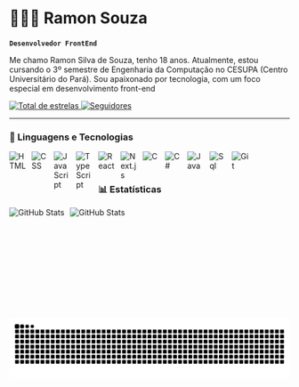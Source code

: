 # 👩🏻‍💻 Ramon Souza
**`Desenvolvedor FrontEnd`**

Me chamo Ramon Silva de Souza, tenho 18 anos. Atualmente, estou cursando o 3º semestre de Engenharia da Computação no CESUPA (Centro Universitário do Pará). Sou apaixonado por tecnologia, com um foco especial em desenvolvimento front-end

<p align="left">      
    <a href="https://github.com/ramonsss?tab=repositories&sort=stargazers">
        <img 
            alt="Total de estrelas" 
            title="Total de estrelas GitHub" 
            src="https://custom-icon-badges.demolab.com/github/stars/ramonsss?color=55960c&style=for-the-badge&labelColor=488207&logo=star&label=estrelas"
    />
    </a>
    <a href="https://github.com/ramonsss?tab=followers">
        <img 
            alt="Seguidores" 
            title="Me siga no GitHub" 
            src="https://custom-icon-badges.demolab.com/github/followers/ramonsss?color=236ad3&labelColor=1155ba&style=for-the-badge&logo=github&label=Seguidores&logoColor=white"
        />
    </a>
</p>

---

### 🤖 Linguagens e Tecnologias

<img 
    align="left" 
    alt="HTML"
    title="HTML" 
    width="30px" 
    style="padding-right: 10px;" 
    src="https://cdn.jsdelivr.net/gh/devicons/devicon@latest/icons/html5/html5-original.svg" 
/>
<img 
    align="left" 
    alt="CSS" 
    title="CSS"
    width="30px" 
    style="padding-right: 10px;" 
    src="https://cdn.jsdelivr.net/gh/devicons/devicon@latest/icons/css3/css3-original.svg" 
/>
<img 
    align="left" 
    alt="JavaScript" 
    title="JavaScript"
    width="30px" 
    style="padding-right: 10px;" 
    src="https://cdn.jsdelivr.net/gh/devicons/devicon@latest/icons/javascript/javascript-original.svg" 
/>
<img 
    align="left" 
    alt="TypeScript"
    title="TypeScript" 
    width="30px" 
    style="padding-right: 10px;" 
    src="https://cdn.jsdelivr.net/gh/devicons/devicon@latest/icons/typescript/typescript-original.svg" 
/>
<img 
    align="left" 
    alt="React"
    title="React" 
    width="30px" 
    style="padding-right: 10px;" 
    src="https://cdn.jsdelivr.net/gh/devicons/devicon@latest/icons/react/react-original.svg" 
/>
<img 
    align="left" 
    alt="Next.js" 
    title="Next.js"
    width="30px" 
    style="padding-right: 10px;" 
    src="https://cdn.jsdelivr.net/gh/devicons/devicon@latest/icons/nextjs/nextjs-original.svg" 
/>
<img
    align="left" 
    alt="C" 
    title="C"
    width="30px" 
    style="padding-right: 10px;" 
 src="https://cdn.jsdelivr.net/gh/devicons/devicon@latest/icons/c/c-original.svg" />

<img
    align="left" 
    alt="C#" 
    title="C#"
    width="30px" 
    style="padding-right: 10px;" 
 src="https://cdn.jsdelivr.net/gh/devicons/devicon@latest/icons/csharp/csharp-original.svg" />
          
<img 
align="left" 
    alt="Java" 
    title="Java"
    width="30px" 
    style="padding-right: 10px;" 
src="https://cdn.jsdelivr.net/gh/devicons/devicon@latest/icons/java/java-original.svg" />
<img
    align="left" 
    alt="Sql" 
    title="Sql"
    width="30px" 
    style="padding-right: 10px;" 
 src="https://cdn.jsdelivr.net/gh/devicons/devicon@latest/icons/mysql/mysql-original.svg" />
<img 
    align="left" 
    alt="Git" 
    title="Git"
    width="30px" 
    style="padding-right: 10px;" 
    src="https://cdn.jsdelivr.net/gh/devicons/devicon@latest/icons/git/git-original.svg" 
/>

<br/>
<br/>

### 📊 Estatísticas

<p>
  <img 
    align="left" 
    alt="GitHub Stats" 
    height="200" 
    style="padding-right: 10px;" 
    src="https://github-readme-stats.vercel.app/api?username=ramonsss&show_icons=true&theme=tokyonight&include_all_commits=true&locale=pt-br" 
  />

<img 
      align="left" 
      alt="GitHub Stats" 
      height="200" 
      style="padding-right: 10px;" 
      src="https://github-readme-stats.vercel.app/api/top-langs/?username=ramonsss&theme=tokyonight&layout=compact&custom_title=Tecnologias&langs_count=9" 
  />

</p>


<picture>
    <source media=" (prefers-color-scheme: dark)" srcset="https://raw.githubusercontent.com/ramonsss/ramonsss/output/github-contribution-grid-snake-dark.svg"> <source media="     (prefers-color-scheme: light)" srcset="https://raw.githubusercontent.com/ramonsss/ramonsss/output/github-contribution-grid-snake.svg">
    <img alt="github contribution grid snake animation" src="https://raw.githubusercontent.com/ramonsss/ramonsss/output/github-contribution-grid-snake.svg">
</picture>
<br><br>

